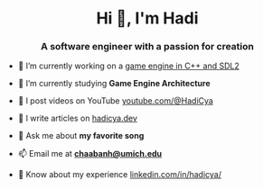 <h1 align="center">Hi 👋, I'm Hadi</h1>
<h3 align="center">A software engineer with a passion for creation</h3>

- 🔭 I’m currently working on a [game engine in C++ and SDL2](https://github.com/HadiCya/ShadowEngine)

- 🌱 I’m currently studying **Game Engine Architecture**

- 🎥 I post videos on YouTube [youtube.com/@HadiCya](https://www.youtube.com/@HadiCya)

- 📝 I write articles on [hadicya.dev](https://www.hadicya.dev)

- 💬 Ask me about **my favorite song**

- 📫 Email me at **chaabanh@umich.edu**

- 📄 Know about my experience [linkedin.com/in/hadicya/](https://www.linkedin.com/in/hadicya/)
